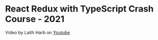 # React Redux with TypeScript Crash Course - 2021

Video by Laith Harb on [Youtube](https://www.youtube.com/watch?v=udr2rx_B99w)
